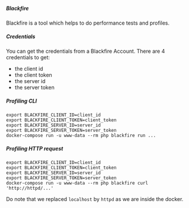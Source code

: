 ##### Blackfire

Blackfire is a tool which helps to do performance tests and profiles.

##### Credentials

You can get the credentials from a Blackfire Account.
There are 4 credentials to get:
- the client id
- the client token
- the server id
- the server token

##### Profiling CLI

```
export BLACKFIRE_CLIENT_ID=client_id
export BLACKFIRE_CLIENT_TOKEN=client_token
export BLACKFIRE_SERVER_ID=server_id
export BLACKFIRE_SERVER_TOKEN=server_token
docker-compose run -u www-data --rm php blackfire run ...
```

##### Profiling HTTP request

```
export BLACKFIRE_CLIENT_ID=client_id
export BLACKFIRE_CLIENT_TOKEN=client_token
export BLACKFIRE_SERVER_ID=server_id
export BLACKFIRE_SERVER_TOKEN=server_token
docker-compose run -u www-data --rm php blackfire curl 'http://httpd/...'
```

Do note that we replaced `localhost` by `httpd` as we are inside the docker.
